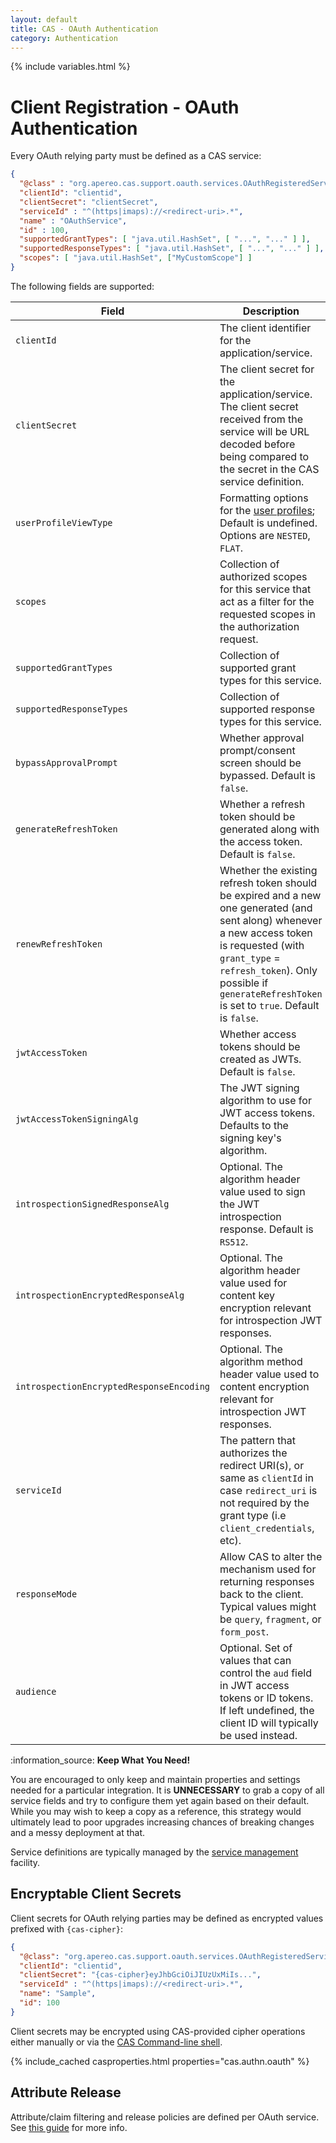 ```yaml
---
layout: default
title: CAS - OAuth Authentication
category: Authentication
---
```

{% include variables.html %}


# Client Registration - OAuth Authentication

Every OAuth relying party must be defined as a CAS service:

```json
{
  "@class" : "org.apereo.cas.support.oauth.services.OAuthRegisteredService",
  "clientId": "clientid",
  "clientSecret": "clientSecret",
  "serviceId" : "^(https|imaps)://<redirect-uri>.*",
  "name" : "OAuthService",
  "id" : 100,
  "supportedGrantTypes": [ "java.util.HashSet", [ "...", "..." ] ],
  "supportedResponseTypes": [ "java.util.HashSet", [ "...", "..." ] ],
  "scopes": [ "java.util.HashSet", ["MyCustomScope"] ]
}
```

The following fields are supported:

| Field                                    | Description                                                                                                                                                                                                                                                 |
|------------------------------------------|-------------------------------------------------------------------------------------------------------------------------------------------------------------------------------------------------------------------------------------------------------------|
| `clientId`                               | The client identifier for the application/service.                                                                                                                                                                                                          |
| `clientSecret`                           | The client secret for the application/service. The client secret received from the service will be URL decoded before being compared to the secret in the CAS service definition.                                                                           |
| `userProfileViewType`                    | Formatting options for the [user profiles](OAuth-Authentication-UserProfiles.html); Default is undefined. Options are `NESTED`, `FLAT`.                                                                                                                     |
| `scopes`                                 | Collection of authorized scopes for this service that act as a filter for the requested scopes in the authorization request.                                                                                                                                |
| `supportedGrantTypes`                    | Collection of supported grant types for this service.                                                                                                                                                                                                       |
| `supportedResponseTypes`                 | Collection of supported response types for this service.                                                                                                                                                                                                    |
| `bypassApprovalPrompt`                   | Whether approval prompt/consent screen should be bypassed. Default is `false`.                                                                                                                                                                              |
| `generateRefreshToken`                   | Whether a refresh token should be generated along with the access token. Default is `false`.                                                                                                                                                                |
| `renewRefreshToken`                      | Whether the existing refresh token should be expired and a new one generated (and sent along) whenever a new access token is requested (with `grant_type` = `refresh_token`). Only possible if `generateRefreshToken` is set to `true`. Default is `false`. |
| `jwtAccessToken`                         | Whether access tokens should be created as JWTs. Default is `false`.                                                                                                                                                                                        |
| `jwtAccessTokenSigningAlg`               | The JWT signing algorithm to use for JWT access tokens. Defaults to the signing key's algorithm.                                                                                                                                                            |
| `introspectionSignedResponseAlg`         | Optional. The algorithm header value used to sign the JWT introspection response. Default is `RS512`.                                                                                                                                                       |     |
| `introspectionEncryptedResponseAlg`      | Optional. The algorithm header value used for content key encryption relevant for introspection JWT responses.                                                                                                                                              |     |
| `introspectionEncryptedResponseEncoding` | Optional. The algorithm method header value used to content encryption relevant for introspection JWT responses.                                                                                                                                            |
| `serviceId`                              | The pattern that authorizes the redirect URI(s), or same as `clientId` in case `redirect_uri` is not required by the grant type (i.e `client_credentials`, etc).                                                                                            |
| `responseMode`                           | Allow CAS to alter the mechanism used for returning responses back to the client. Typical values might be `query`, `fragment`, or `form_post`.                                                                                                              |
| `audience`                               | Optional. Set of values that can control the `aud` field in JWT access tokens or ID tokens. If left undefined, the client ID will typically be used instead.                                                                                                |

<div class="alert alert-info">:information_source: <strong>Keep What You Need!</strong><p>You are encouraged to only keep and maintain 
properties and settings needed for a particular integration. It is <strong>UNNECESSARY</strong> to grab a copy of 
all service fields and try to configure them yet again based on their default. While you may wish to keep a copy as 
a reference, this strategy would ultimately lead to poor upgrades increasing chances of breaking changes and a messy deployment at that.</p></div>

Service definitions are typically managed by the [service management](../services/Service-Management.html) facility.

## Encryptable Client Secrets

Client secrets for OAuth relying parties may be defined as encrypted values prefixed with `{cas-cipher}`:

```json
{
  "@class": "org.apereo.cas.support.oauth.services.OAuthRegisteredService",
  "clientId": "clientid",
  "clientSecret": "{cas-cipher}eyJhbGciOiJIUzUxMiIs...",
  "serviceId" : "^(https|imaps)://<redirect-uri>.*",
  "name": "Sample",
  "id": 100
}
```

Client secrets may be encrypted using CAS-provided cipher operations 
either manually or via the [CAS Command-line shell](../installation/Configuring-Commandline-Shell.html).

{% include_cached casproperties.html properties="cas.authn.oauth" %}

## Attribute Release

Attribute/claim filtering and release policies are defined per OAuth service.
See [this guide](../integration/Attribute-Release-Policies.html) for more info.
